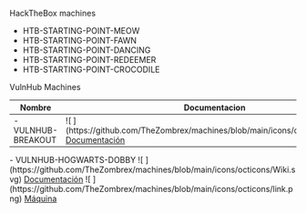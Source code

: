 HackTheBox machines 

- HTB-STARTING-POINT-MEOW
- HTB-STARTING-POINT-FAWN
- HTB-STARTING-POINT-DANCING
- HTB-STARTING-POINT-REDEEMER
- HTB-STARTING-POINT-CROCODILE

VulnHub Machines




<table class="tg">
<thead>
  <tr>
    <th class="tg-0pky">Nombre</th>
    <th class="tg-0pky">Documentacion</th>
    <th class="tg-0pky" colspan="3">Enlace</th>
  </tr>
</thead>
<tbody>
  <tr>
<td class=tg-0pky rowspan=3>- VULNHUB-BREAKOUT</td>
<td class=tg-0pky rowspan=3>![   ](https://github.com/TheZombrex/machines/blob/main/icons/octicons/Wiki.svg) <a href='https://github.com/TheZombrex/machines/blob/main/docs/Breakout.pdf'>Documentación</a></td>
<td class=tg-0pky colspan=3>![   ](https://github.com/TheZombrex/machines/blob/main/icons/octicons/link.png) <a href='https://www.vulnhub.com/entry/empire-breakout,751/'>Máquina</a></td>
</tr>
</tbody>
</table>
<td class=tg-0pky rowspan=3>- VULNHUB-HOGWARTS-DOBBY</td>
<td class=tg-0pky rowspan=3>![   ](https://github.com/TheZombrex/machines/blob/main/icons/octicons/Wiki.svg) <a href='https://github.com/TheZombrex/machines/blob/main/docs/Dobby.pdf'>Documentación</a></td>
<td class=tg-0pky colspan=3>![   ](https://github.com/TheZombrex/machines/blob/main/icons/octicons/link.png) <a href='https://www.vulnhub.com/entry/hogwarts-dobby,597/'>Máquina</a></td>
</tr>
</tbody>
</table>
